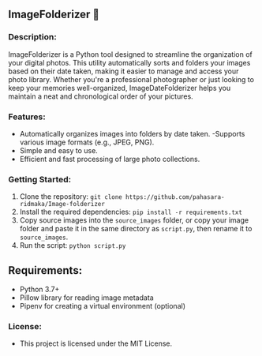 ## ImageFolderizer 📁

### Description:

ImageFolderizer is a Python tool designed to streamline the organization of your digital photos. This utility automatically sorts and folders your images based on their date taken, making it easier to manage and access your photo library. Whether you're a professional photographer or just looking to keep your memories well-organized, ImageDateFolderizer helps you maintain a neat and chronological order of your pictures.

### Features:

- Automatically organizes images into folders by date taken.
  -Supports various image formats (e.g., JPEG, PNG).
- Simple and easy to use.
- Efficient and fast processing of large photo collections.

### Getting Started:

1. Clone the repository: `git clone https://github.com/pahasara-ridmaka/Image-folderizer`<br>
2. Install the required dependencies: `pip install -r requirements.txt`<br>
3. Copy source images into the `source_images` folder, or copy your image folder and paste it in the same directory as `script.py`, then rename it to `source_images`.<br>
4. Run the script: `python script.py`

## Requirements:

- Python 3.7+<br>
- Pillow library for reading image metadata<br>
- Pipenv for creating a virtual environment (optional)<br>

### License:

- This project is licensed under the MIT License.
